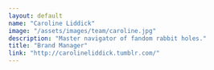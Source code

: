 ```yaml
---
layout: default
name: "Caroline Liddick"
image: "/assets/images/team/caroline.jpg"
description: "Master navigator of fandom rabbit holes."
title: "Brand Manager"
link: "http://carolineliddick.tumblr.com/"
---
```

